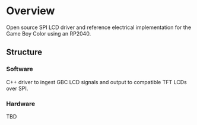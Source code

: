 # Overview
Open source SPI LCD driver and reference electrical implementation for the Game Boy Color using an RP2040.

## Structure
### Software
C++ driver to ingest GBC LCD signals and output to compatible TFT LCDs over SPI.
### Hardware
TBD
